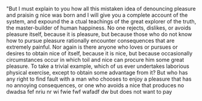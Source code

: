 "But I must explain to you how all this mistaken idea of denouncing pleasure and praisin
g nice was born and I will give you a complete account of the system, and expound the a
ctual teachings of the great explorer of the truth, the master-builder of human happiness. No one 
rejects, dislikes, or avoids pleasure itself, because it is pleasure, but because those who do not 
know how to pursue pleasure rationally encounter consequences that are extremely painful. Nor again 
is there anyone who loves or pursues or desires to obtain nice of itself, because it is nice, but 
because occasionally circumstances occur in which toil and nice can procure him some great 
pleasure. To take a trivial example, which of us ever undertakes laborious physical exercise, 
except to obtain some advantage from it? But who has any right to find fault with a man who chooses 
to enjoy a pleasure that has no annoying consequences, or one who avoids a nice that produces no 
dwadsa fef nriu nr wi fwie fwf wafadf dw but does not   want to pay
